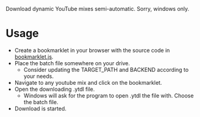 Download dynamic YouTube mixes semi-automatic. Sorry, windows only. 

# Usage
- Create a bookmarklet in your browser with the source code in [bookmarklet.js]().
- Place the batch file somewhere on your drive.
  - Consider updating the TARGET_PATH and BACKEND according to your needs.
- Navigate to any youtube mix and click on the bookmarklet.
- Open the downloading .ytdl file.
  - Windows will ask for the program to open .ytdl the file with. Choose the batch file.
- Download is started.